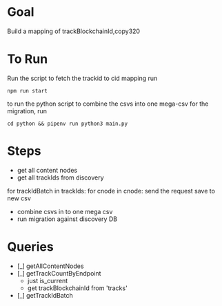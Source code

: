 

# Goal 

Build a mapping of trackBlockchainId,copy320

# To Run

Run the script to fetch the trackid to cid mapping run
```
npm run start
```

to run the python script to combine the csvs into one mega-csv for the migration, run
```
cd python && pipenv run python3 main.py
```

# Steps

* get all content nodes
* get all trackIds from discovery

for trackIdBatch in trackIds:
    for cnode in cnode:
        send the request
        save to new csv

* combine csvs in to one mega csv
* run migration against discovery DB

# Queries

- [_] getAllContentNodes
- [_] getTrackCountByEndpoint
    * just is_current
    * get trackBlockchainId from 'tracks'
- [_] getTrackIdBatch